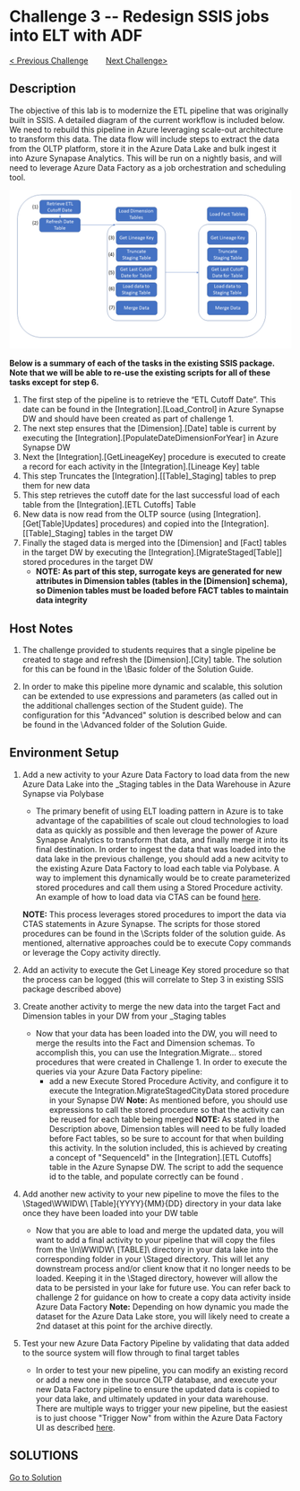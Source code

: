 # 	Challenge 3 -- Redesign SSIS jobs into ELT with ADF

[< Previous Challenge](/Host/Guide/Challenge2/Readme.md)&nbsp;&nbsp;&nbsp;&nbsp;&nbsp;&nbsp;&nbsp;&nbsp;[Next Challenge>](/Host/Guide/Challenge4/README.md)

## Description
The objective of this lab is to modernize the ETL pipeline that was originally built in SSIS.  A detailed diagram of the current workflow is included below.  We need to rebuild this pipeline in Azure leveraging scale-out architecture to transform this data.  The data flow will include steps to extract the data from the OLTP platform, store it in the Azure Data Lake and bulk ingest it into Azure Synapase Analytics.  This will be run on a nightly basis, and will need to leverage Azure Data Factory as a job orchestration and scheduling tool.

![Current SSIS Workflow](/images/SSISFlow.png)

<b>Below is a summary of each of the tasks in the existing SSIS package.  Note that we will be able to re-use the existing scripts for all of these tasks except for step 6.</b>

1. The first step of the pipeline is to retrieve the “ETL Cutoff Date”. This date can be found in the [Integration].[Load_Control] in Azure Synapse DW and should have been created as part of challenge 1.
1. The next step ensures that the [Dimension].[Date] table is current by executing the [Integration].[PopulateDateDimensionForYear] in Azure Synapse DW
1. Next the [Integration].[GetLineageKey] procedure is executed to create a record for each activity in the [Integration].[Lineage Key] table
1. This step Truncates the [Integration].[[Table]_Staging] tables to prep them for new data
1. This step retrieves the cutoff date for the last successful load of each table from the [Integration].[ETL Cutoffs] Table
1. New data is now read from the OLTP source (using [Integration].[Get[Table]Updates] procedures) and copied into the [Integration].[[Table]_Staging] tables in the target DW
1. Finally the staged data is merged into the [Dimension] and [Fact] tables in the target DW by executing the [Integration].[MigrateStaged[Table]] stored procedures in the target DW
    - <b>NOTE: As part of this step, surrogate keys are generated for new attributes in Dimension tables (tables in the [Dimension] schema), so Dimenion tables must be loaded before FACT tables to maintain data integrity</b>

## Host Notes

1. The challenge provided to students requires that a single pipeline be created to stage and refresh the [Dimension].[City] table.  The solution for this can be found in the \Basic folder of the Solution Guide.

1. In order to make this pipeline more dynamic and scalable, this solution can be extended to use expressions and parameters (as called out in the additional challenges section of the Student guide).  The configuration for this "Advanced" solution is described below and can be found in the \Advanced folder of the Solution Guide.

## Environment Setup

1. Add a new activity to your Azure Data Factory to load data from the new Azure Data Lake into the _Staging tables in the Data Warehouse in Azure Synapse via Polybase
    - The primary benefit of using ELT loading pattern in Azure is to take advantage of the capabilities of scale out cloud technologies to load data as quickly as possible and then leverage the power of Azure Synapse Analytics to transform that data, and finally merge it into its final destination.  In order to ingest the data that was loaded into the data lake in the previous challenge, you should add a new acitvity to the existing Azure Data Factory to load each table via Polybase.  A way to implement this dynamically would be to create parameterized stored procedures and call them using a Stored Procedure activity.  An example of how to load data via CTAS can be found [here](https://docs.microsoft.com/en-us/azure/synapse-analytics/sql-data-warehouse/load-data-from-azure-blob-storage-using-polybase).

    <b>NOTE:</b> This process leverages stored procedures to import the data via CTAS statements in Azure Synapse.  The scripts for those stored procedures can be found in the \Scripts folder of the solution guide. As mentioned, alternative approaches could be to execute Copy commands or leverage the Copy activity directly. 

1. Add an activity to execute the Get Lineage Key stored procedure so that the process can be logged (this will correlate to Step 3 in existing SSIS package described above)

1. Create another activity to merge the new data into the target Fact and Dimension tables in your DW from your _Staging tables
    - Now that your data has been loaded into the DW, you will need to merge the results into the Fact and Dimension schemas.  To accomplish this, you can use the Integration.Migrate... stored procedures that were created in Challenge 1.  In order to execute the queries via your Azure Data Factory pipeline:
        - add a new Execute Stored Procedure Activity, and configure it to execute the Integration.MigrateStagedCityData stored procedure in your Synapse DW
        <b>Note:</b> As mentioned before, you should use expressions to call the stored procedure so that the activity can be reused for each table being merged
    <b>NOTE: </b>As stated in the Description above, Dimension tables will need to be fully loaded before Fact tables, so be sure to account for that when building this activity.  In the solution included, this is achieved by creating a concept of "SequenceId" in the [Integration].[ETL Cutoffs] table in the Azure Synapse DW.  The script to add the sequence id to the table, and populate correctly can be found <here>.  

1. Add another new activity to your new pipeline to move the files to the \Staged\WWIDW\ [Table]\{YYYY}\{MM}\{DD} directory in your data lake once they have been loaded into your DW table
    - Now that you are able to load and merge the updated data, you will want to add a final activity to your pipeline that will copy the files from the \In\WWIDW\ [TABLE]\ directory in your data lake into the corresponding folder in your \Staged directory.  This will let any downstream process and/or client know that it no longer needs to be loaded.  Keeping it in the \Staged directory, however will allow the data to be persisted in your lake for future use.  You can refer back to challenge 2 for guidance on how to create a copy data activity inside Azure Data Factory
    <b>Note:</b> Depending on how dynamic you made the dataset for the Azure Data Lake store, you will likely need to create a 2nd dataset at this point for the archive directly.


1. Test your new Azure Data Factory Pipeline by validating that data added to the source system will flow through to final target tables
    - In order to test your new pipeline, you can modify an existing record or add a new one in the source OLTP database, and execute your new Data Factory pipeline to ensure the updated data is copied to your data lake, and ultimately updated in your data warehouse.  There are multiple ways to trigger your new pipeline, but the easiest is to just choose "Trigger Now" from within the Azure Data Factory UI as described [here](https://docs.microsoft.com/en-us/azure/data-factory/quickstart-create-data-factory-portal#trigger-the-pipeline-manually).


## SOLUTIONS
[Go to Solution](/Host/Solutions/Challenge3)

